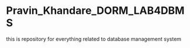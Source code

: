 # Pravin_Khandare_DORM_LAB4DBMS
this is repository for everything related to database management system
